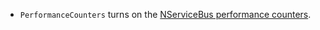  * `PerformanceCounters` turns on the [NServiceBus performance counters](/monitoring/metrics/performance-counters.md).